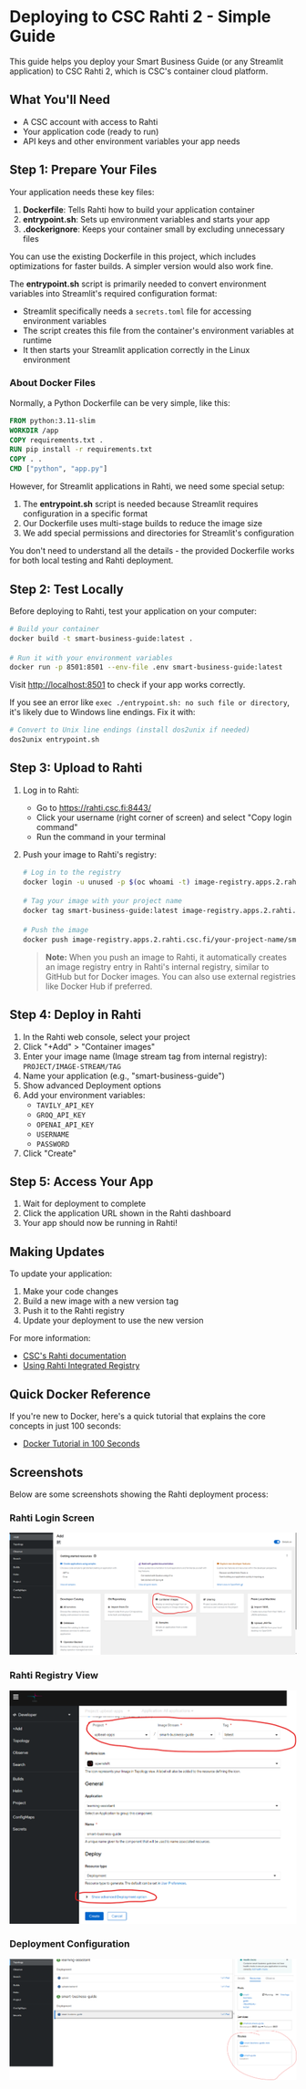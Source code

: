 # Deploying to CSC Rahti 2 - Simple Guide

This guide helps you deploy your Smart Business Guide (or any Streamlit application) to CSC Rahti 2, which is CSC's container cloud platform.

## What You'll Need

- A CSC account with access to Rahti
- Your application code (ready to run)
- API keys and other environment variables your app needs

## Step 1: Prepare Your Files

Your application needs these key files:

1. **Dockerfile**: Tells Rahti how to build your application container
2. **entrypoint.sh**: Sets up environment variables and starts your app
3. **.dockerignore**: Keeps your container small by excluding unnecessary files

You can use the existing Dockerfile in this project, which includes optimizations for faster builds. A simpler version would also work fine.

The **entrypoint.sh** script is primarily needed to convert environment variables into Streamlit's required configuration format:

- Streamlit specifically needs a `secrets.toml` file for accessing environment variables
- The script creates this file from the container's environment variables at runtime
- It then starts your Streamlit application correctly in the Linux environment

### About Docker Files

Normally, a Python Dockerfile can be very simple, like this:

```dockerfile
FROM python:3.11-slim
WORKDIR /app
COPY requirements.txt .
RUN pip install -r requirements.txt
COPY . .
CMD ["python", "app.py"]
```

However, for Streamlit applications in Rahti, we need some special setup:

1. The **entrypoint.sh** script is needed because Streamlit requires configuration in a specific format
2. Our Dockerfile uses multi-stage builds to reduce the image size
3. We add special permissions and directories for Streamlit's configuration

You don't need to understand all the details - the provided Dockerfile works for both local testing and Rahti deployment.

## Step 2: Test Locally

Before deploying to Rahti, test your application on your computer:

```bash
# Build your container
docker build -t smart-business-guide:latest .

# Run it with your environment variables
docker run -p 8501:8501 --env-file .env smart-business-guide:latest
```

Visit <http://localhost:8501> to check if your app works correctly.

If you see an error like `exec ./entrypoint.sh: no such file or directory`, it's likely due to Windows line endings. Fix it with:

```bash
# Convert to Unix line endings (install dos2unix if needed)
dos2unix entrypoint.sh
```

## Step 3: Upload to Rahti

1. Log in to Rahti:

   - Go to <https://rahti.csc.fi:8443/>
   - Click your username (right corner of screen) and select "Copy login command"
   - Run the command in your terminal

2. Push your image to Rahti's registry:

   ```bash
   # Log in to the registry
   docker login -u unused -p $(oc whoami -t) image-registry.apps.2.rahti.csc.fi

   # Tag your image with your project name
   docker tag smart-business-guide:latest image-registry.apps.2.rahti.csc.fi/your-project-name/smart-business-guide:latest

   # Push the image
   docker push image-registry.apps.2.rahti.csc.fi/your-project-name/smart-business-guide:latest
   ```

   > **Note:** When you push an image to Rahti, it automatically creates an image registry entry in Rahti's internal registry, similar to GitHub but for Docker images. You can also use external registries like Docker Hub if preferred.

## Step 4: Deploy in Rahti

1. In the Rahti web console, select your project
2. Click "+Add" > "Container images"
3. Enter your image name (Image stream tag from internal registry): `PROJECT/IMAGE-STREAM/TAG`
4. Name your application (e.g., "smart-business-guide")
5. Show advanced Deployment options
6. Add your environment variables:
   - `TAVILY_API_KEY`
   - `GROQ_API_KEY`
   - `OPENAI_API_KEY`
   - `USERNAME`
   - `PASSWORD`
7. Click "Create"

## Step 5: Access Your App

1. Wait for deployment to complete
2. Click the application URL shown in the Rahti dashboard
3. Your app should now be running in Rahti!

## Making Updates

To update your application:

1. Make your code changes
2. Build a new image with a new version tag
3. Push it to the Rahti registry
4. Update your deployment to use the new version

For more information:

- [CSC's Rahti documentation](https://docs.csc.fi/cloud/rahti/rahti-what-is/)
- [Using Rahti Integrated Registry](https://docs.csc.fi/cloud/rahti/images/Using_Rahti_integrated_registry/)

## Quick Docker Reference

If you're new to Docker, here's a quick tutorial that explains the core concepts in just 100 seconds:

- [Docker Tutorial in 100 Seconds](https://www.youtube.com/watch?v=Gjnup-PuquQ)

## Screenshots

Below are some screenshots showing the Rahti deployment process:

### Rahti Login Screen

![Rahti Add](RAHTI-1.png)

### Rahti Registry View

![Settings](RAHTI-2.png)

### Deployment Configuration

![Where to find URL?](RAHTI-3.png)
